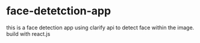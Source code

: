 # face-detetction-app
this is a face detection app using clarify api to detect face within the image. build with react.js
